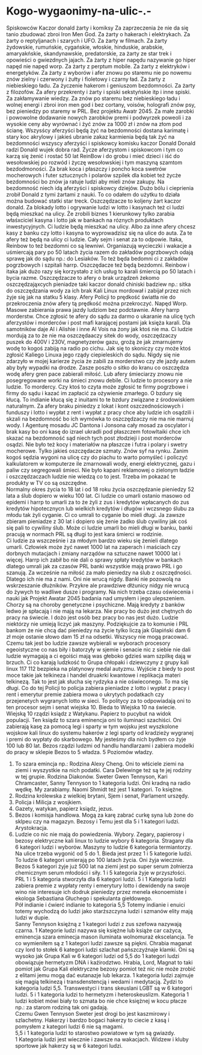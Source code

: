 # Kogo-wygaonimy-na-ulic-.-
Spiskowców
Kaczor donald żarty i komiksy
Za zaprzeczenia że nie da się tanio zbudować zbroi Iron Men God.
Za żarty o hakerach i elektrykach.
Za żarty o reptyljanach i szarych i UFO.
Za żarty w filmach.
Za żarty żydowskie, rumuńskie, cygańskie, włoskie, hinduskie, arabskie, amaryakńskie, skandynawskie, predatorskie, za żarty ze star trek i opowieści o gwiezdnych jajach.
Za żarty z hiper napędu nazywanie go hiper napęd nie napęd worp. 
Za żarty z perptum mobile.
Za żarty z elektryków i energetyków.
Za żarty z wyborów i afer znowu po staremu nie po nowemu znów zielny i czerwony i żułty i fioletowy i czarny ład.
Za żarty z niebieskiego ładu.
Za życzenie hakerom i geniuszom bezdomności.
Za żarty z filozofów. 
Za afery przekrenty i żarty i spiski sekstyńskie itp i inne spiski.
Za zakłamywanie wiedzy.
Za znów po staremu bez niebieskiego ładu i wolnej energi i zbroi iron men god i bez cortany, voisów, holografi znów psy, bez pieniedzy po staremy w PRL.
Bez projektu Awatr 2045.
Za małe zarobki i powowolne dodawanie nowych zarobków premi i podwyrzek poweoli i za wysokie ceny aby wyrównać i żyć znów za 1000 zł i znów na złom pod ścianę. 
Wszysścy aferzyści będą żyć na bezdomności dostana karimatę i stary koc akrylowy i jakieś ubranie zakaz karmienia będą tak żyć na bezdomności wszyscy aferzyści i spiskowcy komisku kaczor Donald Donald radzi Donald wujek dobra rad. 
Życze aferzystom i spiskowcom i tym co karzą się żenić i rostać 50 lat ReinBow i do grobu i mieć dzieci i iść do wesołowskiej po rozwód i życzę wesołowskiej i tym maszyną szamtom bezdodmoności. Za brak koca i płaszczy i poncho koca swetrów mocherowych i futer sztucznych i polarów szpilek dla kobiet też życże bezdomności bo znów ja ratuje ludzi aby mieli znów zakupy. Na bezdomność niech idą aferzyści i spiskowcy dziejów. Dużo bólu i cieprienia zrobił Donald z tymi żartami z nauki. To co odałem do użytku to działa można budować statki star treck. 
Oszczędzacze to koljeny żart kaczor donald. 
Za blokady lotto i ogrywanie ludzi w lotto i kasynach też ci ludzi będą mieszkać na ulicy. Że zrobili biznes 1 kierunkowy tylko zarabia właśxciciel kasyna i lotto jak w bankach na róznych produktach inwestycyjnych. Ci ludzie będą mieszkać na ulicy. Albo za inne afery chcesz kasy z banku czy lotto i kasyna to wyprowadzisz się na ulice do auta. Za te afery też będą na ulicy ci ludzie. Cały sejm i senat za to odpowie. 
Itaka, Reinbow to też bezdomni co są lewniwi. Organiazują wycieczki i wakacje a uśmiercają pary po 50 latach życia razem do zakładów pogrzbowych odają sprawę jak do sądu np.: do Lesiaków. To też będa bedomni ci z zakładów pogrzbowych i szpitali harrp. Oszczędacze też będą bezdomni. 
Reinbow i itaka jak dużo razy się korzystało z ich usług to karali śmiercią po 50 latach i bycia razme.
Oszczędzacze to afery o brak urządzeń żekomo oszczędzająxcych pieniadze taki kaczor donald chiniski badziew np.: sitka do oszczędzania wody za ich brak Kali Linux mordował i zabijał przez nich żyje się jak na statku 5 klasy. 
Afery Policji to prędkość światła nie do przekroczenia znów afery tą prędkość można przekroczyć. Napęd Worp. 
Masowe zabierania prawa jazdy ludziom bez podctawnie. 
Afery harrp morderstw. 
Chce zgłosić te afery do sądu za darmo o ukaranie na ulicę tych aferzystów i morderców i post mafi karającej postami jak księża karali. 
Dla samotników daje AI i Alishie i inne AI Vois na żony jak ktoś nie ma. 
Ci ludzie mordują za to że nie ma oszczędaaczy sitek do wody, oszczędzaczy puszek do 400V i 230V, magnetyzerów gazu, grożą że jak zmarnujemy wodę to kogoś zabiją na radio po cichu. Jak się to skoniczy czy może ktoś zgłosić Kaliego Linuxa jego rządy ciepieleskich do sądu. Nigdy się nie zdarzyło w mojej karierze życia że zabili za morderstwo czy złe jazdy autem aby były wypadki na drodze. Zasze poszło o sitko do kranu co oszczędza wodę afery gren pace zabierali miłość. Lub afery śmieciarzy znowu nie posegregowane worki na śmieci znowu debile. Ci ludzie to procesory a nie ludzie. To mordercy. Czy ktoś to czyta może zgłosić te firmy pogrzbowe i firmy do sądu i kazać im zapłacić za ożywienie zmarłego. O bzdury się kłucą. To indianie kłucą się z inuitami to te bzdury związane z środowiskiem naturalnym. 
Za afery braku piniedzy z lokat i kont oszczednościowych i funduszy i lotto i wypłat z rent i wypłat z pracy chce aby ludzie ich osądzili i skzali na bezdomność bo ich wymówka to oszczędzaczy nie ma nie marnuj wody. I Agenturę mosadu JC Dantona i Jonsona cały mosad za oscylator i brak kasy bo oni kasę do izrael ukradli pod płaszczem fotowltaiki chce ich skazać na bezdomność sąd niech tych post złodzieji i post morderców osądzi. Nie było też kocy i materiałów na płaszcze i futra i polary i swetry mocherowe. Tylko jakieś oszczędacze szmaty. Znów syf na rynku. 
Zanim kogoś sędzia wygoni na ulicę czy do piachu to warto pomyśleć i policzyć kalkulatorem w komputerze ile zmarnowali wody, energi elektrycznej, gazu i paliw czy segregowali śmieci. Nie było kapani reklamowej o zielonym ładzie i oszczędzaczach ludzie nie wiedzą co to jest. Trzeba im pokazać te produkty w TV co są oszczędne.  
Normalny okres życia to 18 lat i od 18 roku życia oszczędzanie pieniedzy 52 lata a ślub dopiero w wieku 100 lat. Ci ludzie co umarli ostanio masowo od epidemi i harrp to umarli za to że żyli z zus i kredytów wpłacanych do zus kredytów hipotecznycn lub wielkich kredytów i długów i wczsnego ślubu za młodu tak żyli cyganie. Ci co umrali to cyganie bo mieli długi. Ja zawsze zbieram pieniadze z 30 lat i dopiero się żenie żadko ślub cywiliny jak coś się pali to cywiliny ślub. Może ci ludzie umarli bo mieli długi w banku, banki pracują w normach PRL są długi to jest kara śmierci w rodzinie.   
Ci ludzie za wszcześnie i za młodym bardzo wieku się żenieli dlatego umarli. Człowiek może żyć nawet 1000 lat na zaperach i maściach czy dorbnych mutacjach i zmiany narządów na sztuczne nawet 10000 lat i więcej. 
Harrp ich zabił bo nie dali o sprawy spłaty kredytów w bankach dlatego umrali jak za czasów PRL banki wszystkie mają prawo PRL i go szanują. Za wcześnie na miłość za mało pieniedzy na ślub z oszczędności. Dlatego ich nie ma z nami. Oni nie wrucą nigdy. Banki nie pozowolą na wskrzeszanie dłużników. Przykre ale prawdziwe dłżunicy nidgy nie wrucą do żywych to wadliwe dusze i programy. Na nich trzeba czasu oświecenia i nauki jak Projekt Awatar 2045 badania nad umysłem i jego ulepszeniem. 
Chorzy są na choroby genetyczne i psychiczne. Mają kredyty z banków ledwo je spłacają i nie mają na lekarza. 
Nie pracy bo dużo jest chętnych do pracy na świecie. I dożo jest osób bez pracy bo nas jest dużo. Ludzie niektórzy nie umieją liczyć jak maszyny. 
Podziękujcie za to komunie i PRL bankom że nie chcą dać pieniedzy na życie tylko liczą jak Glapiński dam 6 zł moje ostanie słowo dam 15 zł na odsetki. Wszyscy nie mogą pracować.  
Czemu tak jest bo ludzie zawsze wybierali w wyborach procesory egeoistyczne co nas biły i batorzyły w sjemie i senacie nic z siebie nie dali ludzie wymagają a ci egoiści mają was głeboko gdzieś wam szpilkę dają w brzuch. 
Ci co karają ludzkość to Grupa chłopaki i dziewczyny z grupy kali linux 117 112 bezpieka na platynowy medal autyzmu. 
Wyjście z biedy to post moce takie jak telkineza i handel druakrki kwantowe i replikacja materi telkinezą. 
Tak to jest jak słucha się rydzyka a nie oświeconego. To ma się długi. 
Co do tej Policji to policja zabiera pieniadze z lotto i wypłat z pracy i rent i emerytur premie zabiera mowa o ukrytych podatkach czy przejenetych wygranych lotto w sieci. To politycy za to odpowiadają oni to ten procesor sejm i senat wiejska 10. Bieda to Wiejska 10 na świecie. 
Wiejską 10 rządzi ksiądz z Watykanu. Papierz to pucybut na widok populacji. Ten ksiądz to szara eminencja oni to iluminaci szachiści. Oni zabierają kasę za pomocą legi i sparty w tym wojsku jest wyszkolone wojskow kali linux do systemu hakerów z legi sparty od kradzieży wygranej i premi do wypłaty do skarbowego. My jesteśmy dla nich bydłem co żyje 100 lub 80 lat. Bezos rządzi ludzmi od handlu handlarzami i zabiera modelki do pracy w sklepie Bezos to 5 władza. 
5 Poziomów władzy.
1. To szara emincja np.: Rodzina Alexy Cheng. Oni to włściele ziemi na ziemi i wyszystkie na nich podatki. Cara Delewinge też są te jej rodziny w tej grupie. Rodzina Diakonów. Sweter Gwen Tennyson, Kari Chramcaster, Sanny Tennyson to 1 kategoria ludzi. Oni kradną na radio wędkę. My zarabiamy. Naomi Shmidt też jest 1 kategori. To księżne.  
2. Rodzina królewska z wielkiej brytani, Sjem i senat, Parlament urszędy.
3. Policja i Milicja z wosjkiem.
4. Gazety, watykan, papierz ksiądz, jezus.
5. Bezos i komisja handlowa. Mogą za karę zabrać curkę syna lub żone do sklpeu czy na magazyn. Bezosy i Temu jest dla 5 i 1 kategori ludzi. Arystokracja.
6. Ludzie co nic nie mają do powiedzenia. Wybory. Zegary, papierosy i bezosy elektryczne kali linux to ludzie wybory 6 kategoria. Stragany dla 6 kategori ludzi i wyborów. Maszyny to ludzie 6 kategoria termiantorzy.  
Na ulice trzeba wygonić od 5 do 1. Bieda jest przez 1 i 5 kategorie ludzi.
To ludzie 6 kategori umierają po 100 latach życia. Oni żyja wiecznie. Bezos 5 kategori żyje już 500 lat na ziemi jest po super serum żołnierza chemicznym serum młodości i siły. 
1 i 5 kategoria żyje w przyszłości. PRL 1 i 5 kategoria stworzyła dla 6 kategori ludzi. 
5 i 1 Kategoria ludzi zabiera premie z wypłaty renty i emerytury lotto i dewidendy na swoje wino nie interesuje ich dodruk pieniedzy przez menela ekonoemiste i ekologa Sebastiana Głuchego i spekulanta giełdowego.  
Pół indianie i ćwierć indianie to kategoria 5,5 Totemy indianie i enuici totemy wychodzą do ludzi jako starższczyna ludzi i szmanów elity mają ludzi w dupie.  
Sanny Tennyson księżną z 1 kategori ludzi z zus szefowa nazywają czarna. 
1 Kategorie ludzi nazywa się księżne lub książe car cażyca, eminencja szara eminecja mason iluminata wolnomuraż ekscelancja. Te co wymieniłem są z 1 kategori ludzi zawsze są piękni.
Chrabia maganat czy lord to stołek 6 kategori ludzi szlachat pańszczyźnaje klamki. Oni są wysoko jak Grupa Kali w 6 kategori ludzi od 5,5 do 1 kategori ludzi obowiązuje hermetyzm DNA i kaźirodztwo. 
Hrabia, Lord, Magnat to taki pomiot jak Grupa Kali elektryczne bezosy pomiot też nic nie może zrobić z elitami jemu mogą dać eutanazje lub lekarza.
1 kategoria ludzi zajmuje się magią telkinezą i transdenstencją i wedami i medytacją. Żydzi to kategoria ludzi 5,5. 
Transwestyci i trans skeuslani LGBT są w 6 kategori ludzi. 5 i 1 kategoria ludzi to hermetyzm i heteroskeuslizm. 
Kategoria 1 ludzi kobiet mówi biały to szmata bo nie chce księżnej w kocu płacze np.: za starom rodziną tak oni gadają.  
Czemu Gwen Tennyson Sweter jest drogi bo jest kaszmirowy i szlachetny. 
Hakerzy i bardzo bogaci hakerzy to ciecie z kasą i pomysłem z kategori ludzi 6 nie są magami.  
5,5 i 1 kategoria ludzi to starostwo powiatowe w tym są gwiazdy.  
1 Kategoria ludzi jest wiecznie i zawsze na wakacjach.
Widzew i kluby sportowe jak hakerzy są w 6 kategori ludzi. 
